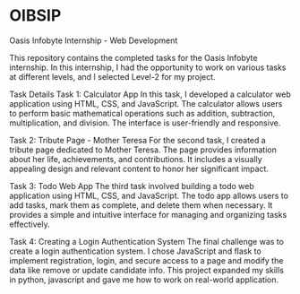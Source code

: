 # OIBSIP
Oasis Infobyte Internship - Web Development

This repository contains the completed tasks for the Oasis Infobyte internship. In this internship, I had the opportunity to work on various tasks at different levels, and I selected Level-2 for my project.

Task Details
Task 1: Calculator App
In this task, I developed a calculator web application using HTML, CSS, and JavaScript. The calculator allows users to perform basic mathematical operations such as addition, subtraction, multiplication, and division. The interface is user-friendly and responsive.

Task 2: Tribute Page - Mother Teresa
For the second task, I created a tribute page dedicated to Mother Teresa. The page provides information about her life, achievements, and contributions. It includes a visually appealing design and relevant content to honor her significant impact.

Task 3: Todo Web App
The third task involved building a todo web application using HTML, CSS, and JavaScript. The todo app allows users to add tasks, mark them as complete, and delete them when necessary. It provides a simple and intuitive interface for managing and organizing tasks effectively.

Task 4: Creating a Login Authentication System 
The final challenge was to create a login authentication system. I chose JavaScript and flask to implement registration, login, and secure access to a page and modify the data like remove or update candidate info. This project expanded my skills in python, javascript and gave me how to work on real-world application.
